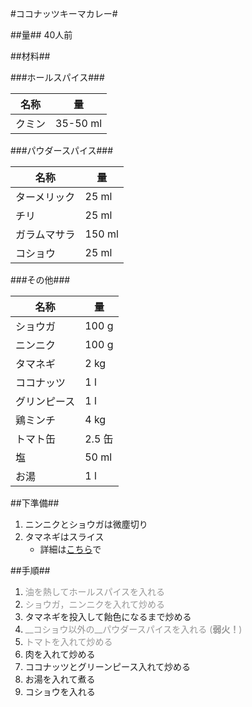 #ココナッツキーマカレー#

##量##
40人前

##材料##

###ホールスパイス###

名称		|量
------------|------
クミン		|35-50 ml


###パウダースパイス###

名称		|量
------------|------
ターメリック| 25 ml
チリ		| 25 ml
ガラムマサラ| 150 ml
コショウ	| 25 ml

###その他###

名称		|量
------------|------
ショウガ	|100 g
ニンニク	|100 g
タマネギ	|2 kg
ココナッツ	|1 l
グリンピース|1 l
鶏ミンチ	|4 kg
トマト缶	|2.5 缶
塩			|50 ml
お湯		|1 l

##下準備##
1. ニンニクとショウガは微塵切り
2. タマネギはスライス
    * 詳細は[こちら](https://github.com/qqm377p9k2/OpenRecipe/blob/master/Onion_Slice.md)で

##手順##
1. <span style="color:#959595">油を熱してホールスパイスを入れる</span>
2. <span style="color:#959595">ショウガ，ニンニクを入れて炒める</span>
3. タマネギを投入して飴色になるまで炒める
4. <span style="color:#959595">__コショウ以外の__パウダースパイスを入れる (__弱火！__) </span>
5. <span style="color:#959595">トマトを入れて炒める</span>
6. 肉を入れて炒める
7. ココナッツとグリーンピース入れて炒める
8. お湯を入れて煮る
9. コショウを入れる
